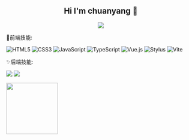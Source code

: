 <h2 align="center">Hi I'm chuanyang 👋</h2>
<p align="center">
  <img src="https://readme-typing-svg.demolab.com/?lines=Welcome to my homepage!;Wish you happy every day happy!;&font=Fira%20Code&center=true&width=380&height=50&duration=4000&pause=1000">
</p>

🌈前端技能:
<br>

![HTML5](https://img.shields.io/badge/-HTML5-%23E44D27?style=flat-square&logo=html5&logoColor=ffffff)
![CSS3](https://img.shields.io/badge/-CSS3-%231572B6?style=flat-square&logo=css3)
![JavaScript](https://img.shields.io/badge/-JavaScript-%23F7DF1C?style=flat-square&logo=javascript&logoColor=000000&labelColor=%23F7DF1C&color=%23FFCE5A)
![TypeScript](https://img.shields.io/badge/-TypeScript-007ACC?style=flat-square&logo=typescript&logoColor=white)
![Vue.js](https://img.shields.io/badge/-Vue.js-%232c3e50?style=flat-square&logo=vuedotjs)
![Stylus](https://img.shields.io/badge/-Stylus-%23333333?style=flat-square&logo=stylus)
![Vite](https://img.shields.io/badge/-Vite-%23646CFF?style=flat-square&logo=vite&logoColor=ffffff)


✨后端技能:
<p>
<img src="https://img.shields.io/badge/-Python-pink?style=flat-square&logo=Python" />
<img src="https://img.shields.io/badge/-Nodejs-c0ebd?style=flat-square&logo=Node.js" />
</p>

<div align="left"> <img height="137px" src="https://github-readme-stats.vercel.app/api?username=chuanyang&hide_title=true&hide_border=true&show_icons=trueline_height=21&text_color=000&icon_color=000&bg_color=0,ea6161,ffc64d,fffc4d,52fa5a&theme=graywhite" /> </div>

